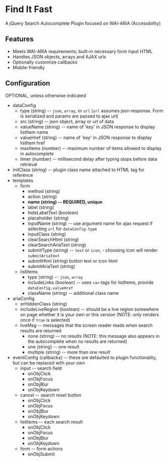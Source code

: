 # Find It Fast
A jQuery Search Autocomplete Plugin focused on WAI-ARIA (Accessibility)

## Features
- Meets WAI-ARIA requirements; built-in necessary form input HTML
- Handles JSON objects, arrays and AJAX urls
- Optionally customize callbacks
- Mobile-friendly

## Configuration
OPTIONAL, unless otherwise indicated
- dataConfig
    - type (string) -- `json`, `array`, or `url` (`url` assumes json response. Form is serialized and params are passed to ajax url)
    - src (string) -- json object, array or url of data
    - valueName (string) -- name of 'key' in JSON response to display listItem name
    - valueHref (string) -- name of 'key' in JSON response to display listItem href
    - maxItems (number) -- maximum number of items allowed to display in autocomplete
    - timer (number) -- millisecond delay after typing stops before data retrieval
- initClass (string) -- plugin class name attached to HTML tag for reference
- templates
    - form
        - method (string)
        - action (string)
        - **name (string) -- REQUIRED, unique**
        - label (string)
        - hideLabelText (boolean)
        - placeholder (string)
        - inputName (string) -- use argument name for ajax request if selecting `url` for `dataConfig.type`
        - inputClass (string)
        - clearSearchHtml (string)
        - clearSearchAriaText (string)
        - submitType (string) -- `text` or `icon`, - choosing icon will render `submitAriaText`
        - submitHtml (string) button text or icon html
        - submitAriaText (string)
    - listItems
        - type (string) -- `json`, `array`
        - includeLinks (boolean) -- uses `<a>` tags for listItems, provide `dataConfig.valueHref`
        - className (string) -- additional class name
- ariaConfig
    - srHiddenClass (string)
    - includeLiveRegion (boolean) -- should be a live region somewhere on page whether it is your own or this version (NOTE: only renders once if `true` is selected)
    - liveMsg -- messages that the screen reader reads when search results are returned
        - none (string) -- no results (NOTE: this message also appears in the autocomplete when no results are returned)
        - one (string) -- one result
        - multiple (string) -- more than one result
- eventConfig (callbacks) -- these are defaulted to plugin functionality, but can be replaced with your own
    - input -- search field
        - onObjClick
        - onObjFocus
        - onObjBlur
        - onObjKeydown
    - cancel -- search reset button
        - onObjClick
        - onObjFocus
        - onObjBlur
        - onObjKeydown
    - listItems -- each search result
        - onObjClick
        - onObjFocus
        - onObjBlur
        - onObjKeydown
    - form -- form actions
        - onObjSubmit
